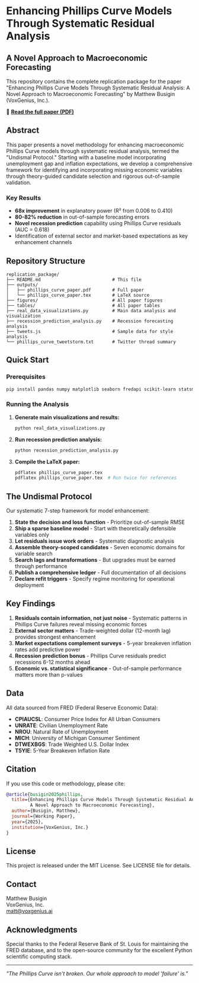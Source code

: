 # Enhancing Phillips Curve Models Through Systematic Residual Analysis

## A Novel Approach to Macroeconomic Forecasting

This repository contains the complete replication package for the paper "Enhancing Phillips Curve Models Through Systematic Residual Analysis: A Novel Approach to Macroeconomic Forecasting" by Matthew Busigin (VoxGenius, Inc.).

📄 **[Read the full paper (PDF)](outputs/phillips_curve_paper.pdf)**

## Abstract

This paper presents a novel methodology for enhancing macroeconomic Phillips Curve models through systematic residual analysis, termed the "Undismal Protocol." Starting with a baseline model incorporating unemployment gap and inflation expectations, we develop a comprehensive framework for identifying and incorporating missing economic variables through theory-guided candidate selection and rigorous out-of-sample validation.

### Key Results

- **68x improvement** in explanatory power (R² from 0.006 to 0.410)
- **80-82% reduction** in out-of-sample forecasting errors
- **Novel recession prediction** capability using Phillips Curve residuals (AUC = 0.618)
- Identification of external sector and market-based expectations as key enhancement channels

## Repository Structure

```
replication_package/
├── README.md                           # This file
├── outputs/
│   ├── phillips_curve_paper.pdf        # Full paper
│   └── phillips_curve_paper.tex        # LaTeX source
├── figures/                            # All paper figures
├── tables/                             # All paper tables
├── real_data_visualizations.py         # Main data analysis and visualization
├── recession_prediction_analysis.py    # Recession forecasting analysis
├── tweets.js                           # Sample data for style analysis
└── phillips_curve_tweetstorm.txt       # Twitter thread summary
```

## Quick Start

### Prerequisites

```bash
pip install pandas numpy matplotlib seaborn fredapi scikit-learn statsmodels
```

### Running the Analysis

1. **Generate main visualizations and results:**
   ```bash
   python real_data_visualizations.py
   ```

2. **Run recession prediction analysis:**
   ```bash
   python recession_prediction_analysis.py
   ```

3. **Compile the LaTeX paper:**
   ```bash
   pdflatex phillips_curve_paper.tex
   pdflatex phillips_curve_paper.tex  # Run twice for references
   ```

## The Undismal Protocol

Our systematic 7-step framework for model enhancement:

1. **State the decision and loss function** - Prioritize out-of-sample RMSE
2. **Ship a sparse baseline model** - Start with theoretically defensible variables only
3. **Let residuals issue work orders** - Systematic diagnostic analysis
4. **Assemble theory-scoped candidates** - Seven economic domains for variable search
5. **Search lags and transformations** - But upgrades must be earned through performance
6. **Publish a comprehensive ledger** - Full documentation of all decisions
7. **Declare refit triggers** - Specify regime monitoring for operational deployment

## Key Findings

1. **Residuals contain information, not just noise** - Systematic patterns in Phillips Curve failures reveal missing economic forces
2. **External sector matters** - Trade-weighted dollar (12-month lag) provides strongest enhancement
3. **Market expectations complement surveys** - 5-year breakeven inflation rates add predictive power
4. **Recession prediction bonus** - Phillips Curve residuals predict recessions 6-12 months ahead
5. **Economic vs. statistical significance** - Out-of-sample performance matters more than p-values

## Data

All data sourced from FRED (Federal Reserve Economic Data):
- **CPIAUCSL**: Consumer Price Index for All Urban Consumers
- **UNRATE**: Civilian Unemployment Rate  
- **NROU**: Natural Rate of Unemployment
- **MICH**: University of Michigan Consumer Sentiment
- **DTWEXBGS**: Trade Weighted U.S. Dollar Index
- **T5YIE**: 5-Year Breakeven Inflation Rate

## Citation

If you use this code or methodology, please cite:

```bibtex
@article{busigin2025phillips,
  title={Enhancing Phillips Curve Models Through Systematic Residual Analysis: 
         A Novel Approach to Macroeconomic Forecasting},
  author={Busigin, Matthew},
  journal={Working Paper},
  year={2025},
  institution={VoxGenius, Inc.}
}
```

## License

This project is released under the MIT License. See LICENSE file for details.

## Contact

Matthew Busigin  
VoxGenius, Inc.  
matt@voxgenius.ai

## Acknowledgments

Special thanks to the Federal Reserve Bank of St. Louis for maintaining the FRED database, and to the open-source community for the excellent Python scientific computing stack.

---

*"The Phillips Curve isn't broken. Our whole approach to model 'failure' is."*